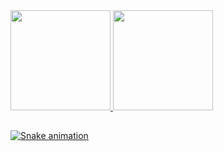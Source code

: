 <div>
  <a href="https://github.com/LeonardoRogerio">
  <img height="160em" src="https://github-readme-stats.vercel.app/api?username=LeonardoRogerio&show_icons=true&theme=white&include_all_commits=true&count_private=true"/>
  <img height="160em" src="https://github-readme-stats.vercel.app/api/top-langs/?username=LeonardoRogerio&layout=compact&langs_count=7&theme=white"/>
</div>
  
  ##

   ![Snake animation](https://github.com/LeonardoRogerio/blob/output/github-contribution-grid-snake.svg)



